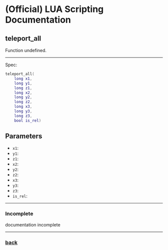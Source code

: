 
# (Official) LUA Scripting Documentation

## teleport_all

Function undefined.

___

Spec:

```lua
teleport_all(
	long x1,
	long y1,
	long z1,
	long x2,
	long y2,
	long z2,
	long x3,
	long y3,
	long z3,
	bool is_rel)
```

## Parameters

- `x1`: 
- `y1`: 
- `z1`: 
- `x2`: 
- `y2`: 
- `z2`: 
- `x3`: 
- `y3`: 
- `z3`: 
- `is_rel`: 

___

### Incomplete

documentation incomplete

___

### [back](../other)
